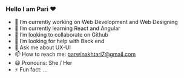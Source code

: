 ### Hello I am Pari ❤
- 🔭 I’m currently working on Web Development and Web Designing
- 🌱 I’m currently learning React and Angular
- 👯 I’m looking to collaborate on Github
- 🤔 I’m looking for help with Back end 
- 💬 Ask me about UX-UI
- 📫 How to reach me: parwinakhtari7@gmail.com
- 😄 Pronouns: She / Her
- ⚡ Fun fact: ...


